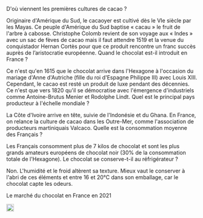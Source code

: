 D'où viennent les premières cultures de cacao ?

Originaire d'Amérique du Sud, le cacaoyer est cultivé dès le VIe siècle par les Mayas. Ce peuple d'Amérique du Sud baptise « cacau » le fruit de l'arbre à cabosse.
Christophe Colomb revient de son voyage aux « Indes » avec un sac de fèves de cacao mais il faut attendre 1519 et la venue du conquistador Hernan Cortès pour que ce produit rencontre un franc succès auprès de l’aristocratie européenne.
Quand le chocolat est-il introduit en France ?

Ce n'est qu'en 1615 que le chocolat arrive dans l'Hexagone à l'occasion du mariage d'Anne d'Autriche (fille du roi d'Espagne Philippe III) avec Louis XIII. Cependant, le cacao est resté un produit de luxe pendant des décennies. Ce n'est que vers 1820 qu'il se démocratise avec l'émergence d'industriels comme Antoine-Brutus Menier et Rodolphe Lindt.
Quel est le principal pays producteur à l'échelle mondiale ?

La Côte d'Ivoire arrive en tête, suivie de l'Indonésie et du Ghana. En France, on relance la culture de cacao dans les Outre-Mer, comme l'association de producteurs martiniquais Valcaco.
Quelle est la consommation moyenne des Français ?

Les Français consomment plus de 7 kilos de chocolat et sont les plus grands amateurs européens de chocolat noir (30% de la consommation totale de l'Hexagone).
Le chocolat se conserve-t-il au réfrigérateur ?

Non. L'humidité et le froid altèrent sa texture. Mieux vaut le conserver à l'abri de ces éléments et entre 16 et 20°C dans son emballage, car le chocolat capte les odeurs.

Le marché du chocolat en France en 2021

<!DOCTYPE html!>
<html>
<body>
<img src="chocolat.jpg" height="20px;" alt="https://www.google.com/url?sa=i&url=https%3A%2F%2Fwww.geo.fr%2Fhistoire%2Fcomment-le-chocolat-est-il-arrive-en-france-206524&psig=AOvVaw0RbiWquaLUEBR8CSvXnBCl&ust=1664954172037000&source=images&cd=vfe&ved=0CAwQjRxqFwoTCKC-9-KDxvoCFQAAAAAdAAAAABAD"/>
</body>
<html>